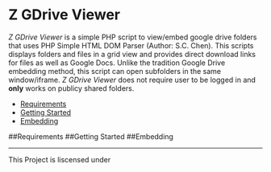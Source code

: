 # Z GDrive Viewer
*Z GDrive Viewer* is a simple PHP script to view/embed google drive folders that uses PHP Simple HTML DOM Parser (Author: S.C. Chen). This scripts displays folders and files in a grid view and provides direct download links for files as well as Google Docs. Unlike the tradition Google Drive embedding method, this script can open subfolders in the same window/iframe. *Z GDrive Viewer* does not require user to be logged in and **only** works on publicy shared folders.

* [Requirements](#requirements)
* [Getting Started](#start)
* [Embedding](#embed)

<a name="requirements">
##Requirements
</a>
<a name="start">
##Getting Started
</a>
<a name="embed">
##Embedding
</a>

-----
This Project is liscensed under <MIT>
